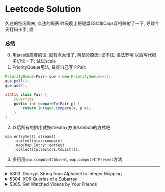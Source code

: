 # Leetcode Solution
久违的空闲周末, 久违的周赛
昨天晚上把键盘ESC和Caps互相映射了一下, 导致今天打码卡手, 烦

### 总结
0. 用java做周赛的话, 就有点太慢了, 两部分原因: 记不住; 语法罗嗦
以后写代码多记忆一下; 试试scala
1. PriorityQueue用法, 最好自己写个Pair:
```java
PriorityQueue<Pair> que = new PriorityQueue<>();
que.poll();
que.add();

static class Pair {
    @Override
    public int compareTo(Pair p) {
        return Integer.compare(x, p.x);
    }
} 
```

2. 以后所有的排序就按stream+方法/lambda的方式吧
```
map.entrySet().stream()
    .sorted(this::compare)
    .map(Map.Entry::getKey)
    .collect(Collectors.toList());
```

3. 多用用`map.computeIfAbsent`, `map.computeIfPresent`方法

<hr>

<details>
<summary>5303. Decrypt String from Alphabet to Integer Mapping</summary>

## 5303. Decrypt String from Alphabet to Integer Mapping
###  思路
水题不写思路了

### 要点
无

### 代码

```java
class Solution {
    public String freqAlphabets(String s) {
        StringBuilder builder = new StringBuilder();

        for (int i=0; i<s.length(); i++) {
            if (i+2 >= s.length()) 
                builder.append((char)(s.charAt(i)-'1'+'a'));
            else {
                if (s.charAt(i+2)=='#') {
                    builder.append((char)((s.charAt(i)-'0')*10+s.charAt(i+1)-'1'+'a'));
                    i += 2;
                } else 
                    builder.append((char)(s.charAt(i)-'1'+'a'));
            }
        }
        return builder.toString();
    }
}
```

</details>



<details>
<summary>5304. XOR Queries of a Subarray</summary>

## 5304. XOR Queries of a Subarray
###  思路
异或前缀和

### 要点
注意处理下标越界两种方式: 条件判断, 重定义数组大小
简单思考一下就行, 拿不准就条件判断, 免得浪费时间.

### 代码

```java
class Solution {
    public int[] xorQueries(int[] arr, int[][] queries) {
        int[] sum = new int[arr.length+1];
        
        sum[1] = arr[0];
        for (int i=2; i<=arr.length; i++) {
            sum[i] = sum[i-1] ^ arr[i-1];
            System.out.println(sum[i]);
        }
        
        int size = 0;
        int[] ans = new int[queries.length];
        for (int[] q: queries) 
            ans[size++] = sum[q[1]+1] ^ sum[q[0]];
        return ans;
    }
}
```

</details>



<details>
<summary>5305. Get Watched Videos by Your Friends</summary>

## 5305. Get Watched Videos by Your Friends
###  思路
脑子卡壳, 首先想了个错的dfs思路, 然后WA, 最后还是安心写最短路了-_-
dijkstra按id求个最短路dist[], 然后Map记录, 最后排序就行.
其实还是个水题, 但是java写起来很卡手, 有些类记不起来, 得练练.

### 要点
1. PriorityQueue用法, 最好自己写个Pair:
```java
PriorityQueue<Pair> que = new PriorityQueue<>();
que.poll();
que.add();

static class Pair {
    @Override
    public int compareTo(Pair p) {
        return Integer.compare(x, p.x);
    }
} 
```

2. 以后所有的排序就按stream+方法/lambda的方式吧
```
map.entrySet().stream()
    .sorted(this::compare)
    .map(Map.Entry::getKey)
    .collect(Collectors.toList());
```

3. 多用用`map.computeIfAbsent`, `map.computeIfPresent`方法

### 代码

```java
class Solution {
    
    private int[][] next;
    private List<List<String>> elem;

    public List<String> watchedVideosByFriends(List<List<String>> watchedVideos, int[][] friends, int id, int level) {
        this.next = friends;
        this.elem = watchedVideos;
        Map<String, Integer> map = new HashMap<>();
        int[] dis = new int[next.length];

        dij(id, dis);
        for (int i = 0; i<next.length; i++)
            if (dis[i] == level) merge(map, i);

        return map.entrySet().stream()
                .sorted(this::compare)
                .map(Map.Entry::getKey)
                .collect(Collectors.toList());
    }

    private void merge(Map<String, Integer> map, int id) {
        for (String s: elem.get(id)) {
            map.computeIfAbsent(s, x -> 0);
            map.computeIfPresent(s, (k, v) -> v+1);
        }
    }

    private int compare(Map.Entry<String, Integer> x, Map.Entry<String, Integer> y) {
        Integer xv = x.getValue(), yv = y.getValue();
        if (xv.equals(yv)) return x.getKey().compareTo(y.getKey());
        return xv.compareTo(yv);
    }

    private void dij(int start, int[] dis) {
        PriorityQueue<Pair> que = new PriorityQueue<>();

        Arrays.fill(dis, Integer.MAX_VALUE);
        dis[start] = 0;
        que.add(new Pair(start, 0));

        while (!que.isEmpty()) {
            Pair from = que.poll();

            if (from.second != dis[from.first]) continue;
            // System.out.println(from.first + ", " + from.second);
            for (int to: next[from.first]) {
                if (dis[to] < dis[from.first] + 1) continue;
                dis[to] = dis[from.first] + 1;

                que.add(new Pair(to, dis[to]));
            }
        }
    }

    static class Pair implements Comparable<Pair> {
        public int first, second;
        public Pair(int first, int second) {
            this.first = first;
            this.second = second;
        }

        @Override
        public int compareTo(Pair o) {
            return Integer.compare(second, o.second);
        }
    }
}

```

</details>